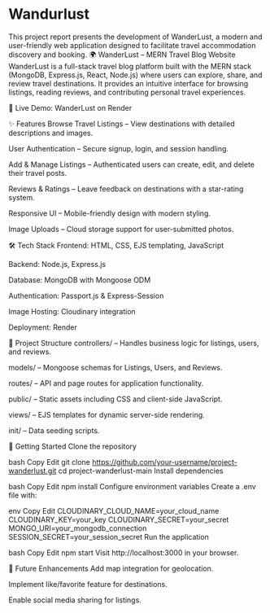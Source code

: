 # Wandurlust
This project report presents the development of WanderLust, a modern and user-friendly web application designed to facilitate travel accommodation discovery and booking. 
🌍 WanderLust – MERN Travel Blog Website
WanderLust is a full-stack travel blog platform built with the MERN stack (MongoDB, Express.js, React, Node.js) where users can explore, share, and review travel destinations. It provides an intuitive interface for browsing listings, reading reviews, and contributing personal travel experiences.

🔗 Live Demo: WanderLust on Render

✨ Features
Browse Travel Listings – View destinations with detailed descriptions and images.

User Authentication – Secure signup, login, and session handling.

Add & Manage Listings – Authenticated users can create, edit, and delete their travel posts.

Reviews & Ratings – Leave feedback on destinations with a star-rating system.

Responsive UI – Mobile-friendly design with modern styling.

Image Uploads – Cloud storage support for user-submitted photos.

🛠️ Tech Stack
Frontend: HTML, CSS, EJS templating, JavaScript

Backend: Node.js, Express.js

Database: MongoDB with Mongoose ODM

Authentication: Passport.js & Express-Session

Image Hosting: Cloudinary integration

Deployment: Render

📂 Project Structure
controllers/ – Handles business logic for listings, users, and reviews.

models/ – Mongoose schemas for Listings, Users, and Reviews.

routes/ – API and page routes for application functionality.

public/ – Static assets including CSS and client-side JavaScript.

views/ – EJS templates for dynamic server-side rendering.

init/ – Data seeding scripts.

🚀 Getting Started
Clone the repository

bash
Copy
Edit
git clone https://github.com/your-username/project-wanderlust.git
cd project-wanderlust-main
Install dependencies

bash
Copy
Edit
npm install
Configure environment variables
Create a .env file with:

env
Copy
Edit
CLOUDINARY_CLOUD_NAME=your_cloud_name
CLOUDINARY_KEY=your_key
CLOUDINARY_SECRET=your_secret
MONGO_URI=your_mongodb_connection
SESSION_SECRET=your_session_secret
Run the application

bash
Copy
Edit
npm start
Visit http://localhost:3000 in your browser.

📌 Future Enhancements
Add map integration for geolocation.

Implement like/favorite feature for destinations.

Enable social media sharing for listings.
